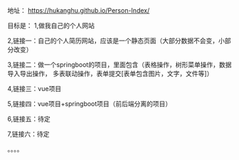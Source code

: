 地址：
https://hukanghu.github.io/Person-Index/

目标是：
1,做我自己的个人网站

2,链接一：自己的个人简历网站，应该是一个静态页面（大部分数据不会变，小部分改变）

3,链接二：做一个springboot的项目，里面包含（表格操作，树形菜单操作，数据导入导出操作，
         多表联动操作，表单提交[表单包含图片，文字，文件等]）

4,链接三：vue项目

5,链接四：vue项目+springboot项目（前后端分离的项目）

6,链接五：待定

7,链接六：待定

。。。。
